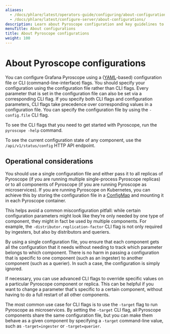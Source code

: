 ```yaml
---
aliases:
  - /docs/phlare/latest/operators-guide/configuring/about-configurations/
  - /docs/phlare/latest/configure-server/about-configurations/
description: Learn about Pyroscope configuration and key guidelines to consider.
menuTitle: About configurations
title: About Pyroscope configurations
weight: 100
---
```


# About Pyroscope configurations

You can configure Grafana Pyroscope using a ([YAML](https://en.wikipedia.org/wiki/YAML)-based) configuration file or CLI (command-line-interface) flags.
You should specify your configuration using the configuration file rather than CLI flags.
Every parameter that is set in the configuration file can also be set via a corresponding CLI flag.
If you specify both CLI flags and configuration parameters, CLI flags take precedence over corresponding values in a configuration file.
You can specify the configuration file by using the `-config.file` CLI flag.

To see the CLI flags that you need to get started with Pyroscope, run the `pyroscope -help` command.

To see the current configuration state of any component, use the `/api/v1/status/config` HTTP API endpoint.

## Operational considerations

You should use a single configuration file and either pass it to all replicas of Pyroscope (if you are running multiple single-process Pyroscope replicas) or to all components of Pyroscope (if you are running Pyroscope as microservices).
If you are running Pyroscope on Kubernetes, you can achieve this by storing the configuration file in a [ConfigMap](https://kubernetes.io/docs/concepts/configuration/configmap/) and mounting it in each Pyroscope container.

This helps avoid a common misconfiguration pitfall: while certain configuration parameters might look like they’re only needed by one type of component, they might in fact be used by multiple components.
For example, the `-distributor.replication-factor` CLI flag is not only required by ingesters, but also by distributors and queriers.

By using a single configuration file, you ensure that each component gets all the configuration that it needs without needing to track which parameter belongs to which component.
There is no harm in passing a configuration that is specific to one component (such as an ingester) to another component (such as a querier).
In such a case, the configuration is simply ignored.

If necessary, you can use advanced CLI flags to override specific values on a particular Pyroscope component or replica.
This can be helpful if you want to change a parameter that's specific to a certain component, without having to do a full restart of all other components.

The most common use case for CLI flags is to use the `-target` flag to run Pyroscope as microservices.
By setting the `-target` CLI flag, all Pyroscope components share the same configuration file, but you can make them behave as a given component by specifying a `-target` command-line value, such as `-target=ingester` or `-target=querier`.
